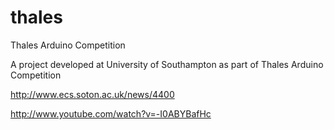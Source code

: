thales
======

Thales Arduino Competition

A project developed at University of Southampton as part of Thales Arduino Competition

http://www.ecs.soton.ac.uk/news/4400

http://www.youtube.com/watch?v=-I0ABYBafHc